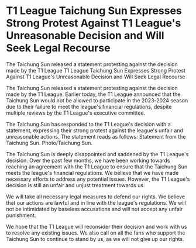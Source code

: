 # T1 League Taichung Sun Expresses Strong Protest Against T1 League's Unreasonable Decision and Will Seek Legal Recourse

The Taichung Sun released a statement protesting against the decision made by the T1 League 
 T1 League Taichung Sun Expresses Strong Protest Against T1 League's Unreasonable Decision and Will Seek Legal Recourse

The Taichung Sun released a statement protesting against the decision made by the T1 League. Earlier today, the T1 League announced that the Taichung Sun would not be allowed to participate in the 2023-2024 season due to their failure to meet the league's financial regulations, despite multiple reviews by the T1 League's executive committee.

The Taichung Sun has responded to the T1 League's decision with a statement, expressing their strong protest against the league's unfair and unreasonable actions. The statement reads as follows: Statement from the Taichung Sun. Photo/Taichung Sun.

The Taichung Sun is deeply disappointed and saddened by the T1 League's decision. Over the past few months, we have been working towards reaching an agreement with the T1 League to ensure that the Taichung Sun meets the league's financial regulations. We believe that we have made necessary efforts to address any potential issues. However, the T1 League's decision is still an unfair and unjust treatment towards us.

We will take all necessary legal measures to defend our rights. We believe that our actions are lawful and in line with the league's regulations. We will not be intimidated by baseless accusations and will not accept any unfair punishment.

We hope that the T1 League will reconsider their decision and work with us to resolve any existing issues. We also call on all the fans who support the Taichung Sun to continue to stand by us, as we will not give up our rights.